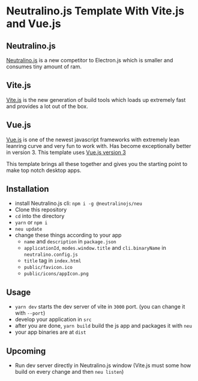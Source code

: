 # Neutralino.js Template With Vite.js and Vue.js

## Neutralino.js
[Neutralino.js](https://github.com/neutralinojs/neutralinojs) is a new competitor to Electron.js which is smaller and consumes tiny amount of ram.

## Vite.js
[Vite.js](https://vitejs.dev/) is the new generation of build tools which loads up extremely fast and provides a lot out of the box.

## Vue.js
[Vue.js](https://vuejs.org/) is one of the newest javascript frameworks with extremely lean leanring curve and very fun to work with. Has become exceptionally better in version 3. This template uses [Vue.js version 3](https://v3.vuejs.org/)

This template brings all these together and gives you the starting point to make top notch desktop apps.

## Installation

- install Neutralino.js cli: `npm i -g @neutralinojs/neu`
- Clone this repository
- `cd` into the directory
- `yarn` or `npm i`
- `neu update`
- change these things according to your app
  - `name` and `description` in `package.json`
  - `applicationId`, `modes.window.title` and `cli.binaryName` in `neutralino.config.js`
  - `title` tag in `index.html`
  - `public/favicon.ico`
  - `public/icons/appIcon.png`

## Usage
- `yarn dev` starts the dev server of vite in `3000` port. (you can change it with `--port`)
- develop your application in `src`
- after you are done, `yarn build` build the js app and packages it with `neu`
- your app binaries are at `dist`

## Upcoming
- Run dev server directly in Neutralino.js window (Vite.js must some how build on every change and then `neu listen`)